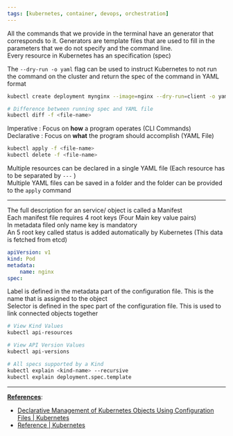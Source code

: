 ```yaml
---
tags: [kubernetes, container, devops, orchestration]
---
```


All the commands that we provide in the terminal have an generator that corresponds to it. Generators are template files that are used to fill in the parameters that we do not specify and the command line.  
Every resource in Kubernetes has an specification (spec)

The `--dry-run -o yaml` flag can be used to instruct Kubernetes to not run the command on the cluster and return the spec of the command in YAML format

````bash
kubectl create deployment mynginx --image=nginx --dry-run=client -o yaml

# Difference between running spec and YAML file
kubectl diff -f <file-name>
````

Imperative : Focus on **how** a program operates (CLI Commands)  
Declarative : Focus on **what** the program should accomplish (YAML File)

````bash
kubectl apply -f <file-name>
kubectl delete -f <file-name>
````

Multiple resources can be declared in a single YAML file (Each resource has to be separated by `---` )  
Multiple YAML files can be saved in a folder and the folder can be provided to the `apply` command

---

The full description for an service/ object is called a Manifest  
Each manifest file requires 4 root keys (Four Main key value pairs)  
In metadata filed only name key is mandatory  
An 5 root key called status is added automatically by Kubernetes (This data is fetched from etcd)

````yml
apiVersion: v1
kind: Pod
metadata:
	name: nginx
spec:
````

Label is defined in the metadata part of the configuration file. This is the name that is assigned to the object  
Selector is defined in the spec part of the configuration file. This is used to link connected objects together

````bash
# View Kind Values
kubectl api-resources

# View API Version Values
kubectl api-versions

# All specs supported by a Kind
kubectl explain <kind-name> --recursive
kubectl explain deployment.spec.template
````

---

**<u>References</u>**:

* [Declarative Management of Kubernetes Objects Using Configuration Files | Kubernetes](https://kubernetes.io/docs/tasks/manage-kubernetes-objects/declarative-config/)
* [Reference | Kubernetes](https://kubernetes.io/docs/reference/#api-reference)
